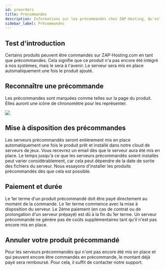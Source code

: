 ```yaml
---
id: preorders
title: Précommandes
description: Informations sur les précommandes chez ZAP-Hosting. Qu'est-ce que les précommandes ? Quand les serveurs sont-ils mis en place ? Les précommandes peuvent-elles être annulées ? - Documentation ZAP-Hosting.com
sidebar_label: Précommandes
---
```




## Test d'introduction

Certains produits peuvent être commandés sur ZAP-Hosting.com en tant que précommandes. Cela signifie que ce produit n'a pas encore été intégré à nos systèmes, mais le sera à l'avenir. Le serveur sera mis en place automatiquement une fois le produit ajouté.

## Reconnaître une précommande

Les précommandes sont marquées comme telles sur la page du produit. Elles auront une icône de chronomètre pour les représenter.

![](https://github.com/zaphosting/docs/assets/42719082/6af93b92-69bc-49ef-adbd-2b858f3b6c01)

## Mise à disposition des précommandes

Les serveurs précommandés seront entièrement mis en place automatiquement une fois le produit prêt et installé dans notre cloud de serveurs de jeux. Vous recevrez un email dès que le serveur aura été mis en place. Le temps jusqu'à ce que les serveurs précommandés soient installés peut varier considérablement, car cela peut dépendre de la date de sortie des fichiers du serveur. Nous essayons d'installer les produits précommandés dès que cela est possible.



## Paiement et durée

Le 1er terme d'un produit précommandé doit être payé directement au moment de la commande. Le 1er terme commence avec la mise à disposition du serveur. Le 2ème paiement (en cas de contrat ou de prolongation d'un serveur prépayé) est dû à la fin du 1er terme. Un serveur précommandé ne génère pas de coûts supplémentaires tant qu'il n'est pas encore mis en place.



## Annuler votre produit précommandé
Pour les serveurs précommandés qui n'ont pas encore été mis en place et qui peuvent encore être commandés en précommande, le montant déjà payé sera remboursé. Pour cela, il suffit de contacter notre support.